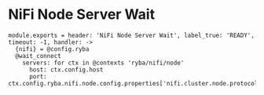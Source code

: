 
# NiFi Node Server Wait

    module.exports = header: 'NiFi Node Server Wait', label_true: 'READY', timeout: -1, handler: ->
      {nifi} = @config.ryba
      @wait_connect
        servers: for ctx in @contexts 'ryba/nifi/node'
          host: ctx.config.host
          port: ctx.config.ryba.nifi.node.config.properties['nifi.cluster.node.protocol.port']
